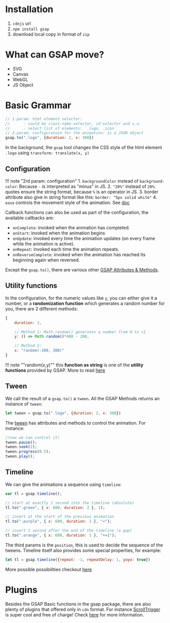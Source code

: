# Installation

1. `cdnjs` url
2. `npm install gsap`
3. download local copy in format of `zip`

# What can GSAP move?

- SVG
- Canvas
- WebGL
- JS Object


# Basic Grammar

```js
// 1.param: html element selector: 
// 		- could be class-name-selector, id-selector and s.o.
//		- select list of elements: `.logo, .icon`
// 2.param: configuratoin for the animation: is a JSON object
gsap.to(".logo", {duration: 2, x: 300})
```

In the background, the `gsap` tool changes the CSS style of the html element `.logo` using `transform: translate(x, y)`

## Configuration
!!! note "2rd param: configuration"
	1. `backgroundColor` instead of `background-color`: Because `-` is interpreted as "minus" in JS.
	2. `"20%"` instead of `20%`: quotes ensure the string format, because `%` is an operator in JS.
	3. border attribute also give in string format like this: `border: "5px solid white"`
	4. `ease` controls the movement style of the animation. See [doc](https://greensock.com/docs/v3/Eases)

Callback functions can also be used as part of the configuration, the available callbacks are:

- `onComplete`: invoked when the animation has completed.
- `onStart`: invoked when the animation begins
- `onUpdate`: invoked every time the animation updates (on every frame while the animation is active).
- `onRepeat`: invoked each time the animation repeats.
- `onReverseComplete`: invoked when the animation has reached its beginning again when reversed.

Except the `gsap.to()`, there are various other [GSAP Attributes & Methods](https://greensock.com/docs/v3/GSAP).


## Utility functions
In the configuration, for the numeric values like `y`, you can either give it a number, or a **randomization function** which generates a random number for you, there are 2 different methods:
```js
{
	duration: 1,

	// Method 1: Math.random() generates a number from 0 to <1
	y: () => Math.random()*400 - 200,

	// Method 2: 
	x: "random(-200, 200)"
}
```

!!! note "\"random(x,y)\""
	this **function as string** is one of the **utility functions** provided by GSAP. More to read [here](https://greensock.com/docs/v3/GSAP/gsap.utils)

## Tween
We call the result of a `gsap.to()` a `tween`. All the GSAP Methods returns an instance of `tween`:
```js
let tween = gsap.to(".logo", {duration: 2, x: 300})
```

The [tween](https://greensock.com/docs/v3/GSAP/Tween) has attributes and methods to control the animation. For instance:
```js
//now we can control it!
tween.pause();
tween.seek(2);
tween.progress(0.5);
tween.play();
```

## Timeline
We can give the animations a sequence using `timeline`:
```js
var tl = gsap.timeline();

// start at exactly 1 second into the timeline (absolute)
tl.to(".green", { x: 600, duration: 2 }, 1);

// insert at the start of the previous animation
tl.to(".purple", { x: 600, duration: 1 }, "<");

// insert 1 second after the end of the timeline (a gap)
tl.to(".orange", { x: 600, duration: 1 }, "+=1");
```

The third params is the `position`, this is used to decide the sequence of the tweens. Timeline itself also provides some special properties, for example:
```js
let tl = gsap.timeline({repeat: -1, repeatDelay: 1, yoyo: true})
```

More possible possibilities checkout [here](https://greensock.com/docs/v3/GSAP/Timeline)

# Plugins
Besides the GSAP Basic functions in the gsap package, there are also plenty of plugins that offered only in `cdn` format. For instance [ScrollTrigger](https://greensock.com/scrolltrigger/) is super cool and free of charge! Check [here](https://greensock.com/docs/) for more information. 